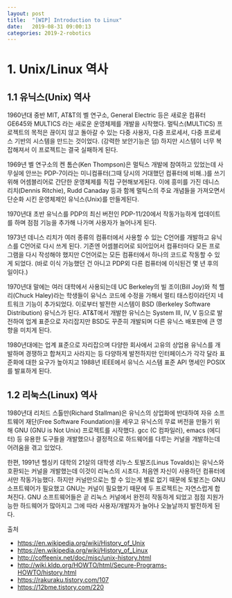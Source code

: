 ```yaml
---
layout: post
title:  "[WIP] Introduction to Linux"
date:   2019-08-31 09:00:13
categories: 2019-2-robotics
---
```




# 1. Unix/Linux 역사

## 1.1 유닉스(Unix) 역사

1960년대 중반 MIT, AT&T의 벨 연구소, General Electric 등은 새로운 컴퓨터 GE645와 MULTICS 라는 새로운 운영체제를 개발을 시작했다. 멀틱스(MULTICS) 프로젝트의 목적은 끊이지 않고 돌아갈 수 있는 다중 사용자, 다중 프로세서, 다중 프로세스 기반의 시스템을 만드는 것이었다. (강력한 보안기능은 덤) 하지만 시스템이 너무 복잡해져서 이 프로젝트는 결국 실패하게 된다.  

1969년 벨 연구소의 켄 톰슨(Ken Thompson)은 멀틱스 개발에 참여하고 있었는데 사무실에 안쓰는 PDP-7이라는 미니컴퓨터(그때 당시의 거대했던 컴퓨터에 비해..)를 쓰기 위해 어셈블리어로 간단한 운영체제를 직접 구현해보게된다. 이에 흥미를 가진 데니스 리치(Dennis Ritchie), Rudd Canaday 등과 함께 멀틱스의 주요 개념들을 가져오면서 단순화 시킨 운영체제인 유닉스(Unix)를 만들게된다.  

1970년대 초반 유닉스를 PDP의 최신 버전인 PDP-11/20에서 작동가능하게 업데이트를 하며 점점 기능을 추가해 나가며 사용자가 늘어나게 된다.  

1973년 데니스 리치가 여러 종류의 컴퓨터에서 사용할 수 있는 C언어를 개발하고 유닉스를 C언어로 다시 쓰게 된다. 기존엔 어셈블리어로 되어있어서 컴퓨터마다 모든 프로그램을 다시 작성해야 했지만 C언어로는 모든 컴퓨터에서 하나의 코드로 작동할 수 있게 되었다. (바로 이식 가능했던 건 아니고 PDP외 다른 컴퓨터에 이식된건 몇 년 후의 일이다.)

1970년대 말에는 여러 대학에서 사용되는데 UC Berkeley의 빌 조이(Bill Joy)와 척 핼리(Chuck Haley)라는 학생들이 유닉스 코드에 수정을 가해서 멀티 태스킹이라던지 네트워크 기능이 추가되었다. 이로부터 발전한 시스템이 BSD (Berkeley Software Distribution) 유닉스가 된다. AT&T에서 개발한 유닉스는 System III, IV, V 등으로 발전하여 업계 표준으로 자리잡지만 BSD도 꾸준히 개발되며 다른 유닉스 배포판에 큰 영향을 미치게 된다. 

1980년대에는 업계 표준으로 자리잡으며 다양한 회사에서 고유의 상업용 유닉스를 개발하며 경쟁하고 합쳐지고 사라지는 등 다양하게 발전하지만 인터페이스가 각각 달라 표준화에 대한 요구가 높아지고 1988년 IEEE에서 유닉스 시스템 표준 API 명세인 POSIX를 발표하게 된다.



## 1.2 리눅스(Linux) 역사

1980년대 리처드 스톨만(Richard Stallman)은 유닉스의 상업화에 반대하여 자유 소프트웨어 재단(Free Software Foundation)을 세우고 유닉스의 무료 버전을 만들기 위해 GNU (GNU is Not Unix) 프로젝트를 시작했다. gcc (C 컴파일러), emacs (에디터) 등 유용한 도구들을 개발했으나 결정적으로 하드웨어를 다루는 커널을 개발하는데 어려움을 겪고 있었다.

한편, 1991년 헬싱키 대학의 21살의 대학생 리누스 토발즈(Linus Tovalds)는 유닉스와 호환되는 커널을 개발했는데 이것이 리눅스의 시초다. 처음엔 자신이 사용하던 컴퓨터에서만 작동가능했다. 하지만 커널만으로는 할 수 있는게 별로 없기 때문에 토발즈는 GNU 소프트웨어가 필요했고 GNU는 커널이 필요했기 때문에 두 프로젝트는 자연스럽게 합쳐진다. GNU 소프트웨어들은 곧 리눅스 커널에서 완전히 작동하게 되었고 점점 지원가능한 하드웨어가 많아지고 그에 따라 사용자/개발자가 늘어나 오늘날까지 발전하게 된다.









출처

- <https://en.wikipedia.org/wiki/History_of_Unix>
- <https://en.wikipedia.org/wiki/History_of_Linux>
- <http://coffeenix.net/doc/misc/unix-history.html>
- <http://wiki.kldp.org/HOWTO/html/Secure-Programs-HOWTO/history.html>
- <https://rakuraku.tistory.com/107>
- <https://12bme.tistory.com/220>